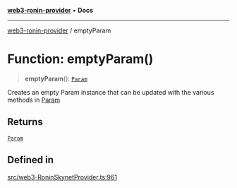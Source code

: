 [**web3-ronin-provider**](../README.md) • **Docs**

***

[web3-ronin-provider](../globals.md) / emptyParam

# Function: emptyParam()

> **emptyParam**(): [`Param`](../classes/Param.md)

Creates an empty Param instance that can be updated with the various methods in [Param](../classes/Param.md)

## Returns

[`Param`](../classes/Param.md)

## Defined in

[src/web3-RoninSkynetProvider.ts:961](https://github.com/chuacw/web3-ronin-provider/blob/5e9462adf1edb8f1f7982dc5f4e5bd7094a4d6eb/src/web3-RoninSkynetProvider.ts#L961)
